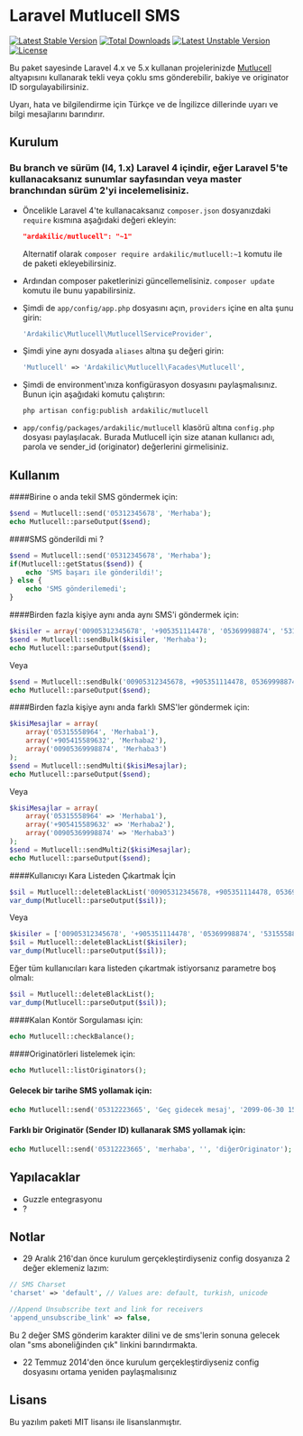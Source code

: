 Laravel Mutlucell SMS
=========

[![Latest Stable Version](https://poser.pugx.org/ardakilic/mutlucell/v/stable.svg)](https://packagist.org/packages/ardakilic/mutlucell) [![Total Downloads](https://poser.pugx.org/ardakilic/mutlucell/downloads.svg)](https://packagist.org/packages/ardakilic/mutlucell) [![Latest Unstable Version](https://poser.pugx.org/ardakilic/mutlucell/v/unstable.svg)](https://packagist.org/packages/ardakilic/mutlucell) [![License](https://poser.pugx.org/ardakilic/mutlucell/license.svg)](https://packagist.org/packages/ardakilic/mutlucell)

Bu paket sayesinde Laravel 4.x ve 5.x kullanan projelerinizde [Mutlucell](http://www.mutlucell.com.tr/) altyapısını kullanarak tekli veya çoklu sms gönderebilir, bakiye ve originator ID sorgulayabilirsiniz.

Uyarı, hata ve bilgilendirme için Türkçe ve de İngilizce dillerinde uyarı ve bilgi mesajlarını barındırır.


Kurulum
-----------

### Bu branch ve sürüm (l4, 1.x) Laravel 4 içindir, eğer Laravel 5'te kullanacaksanız sunumlar sayfasından veya master branchından sürüm 2'yi incelemelisiniz.

* Öncelikle Laravel 4'te kullanacaksanız `composer.json` dosyanızdaki `require` kısmına aşağıdaki değeri ekleyin:

    ```json
    "ardakilic/mutlucell": "~1"
    ```

    Alternatif olarak `composer require ardakilic/mutlucell:~1` komutu ile de paketi ekleyebilirsiniz.
* Ardından composer paketlerinizi güncellemelisiniz. `composer update` komutu ile bunu yapabilirsiniz.
* Şimdi de `app/config/app.php` dosyasını açın, `providers` içine en alta şunu girin:

    ```php
    'Ardakilic\Mutlucell\MutlucellServiceProvider',
    ```
* Şimdi yine aynı dosyada `aliases` altına şu değeri girin:

    ```php
    'Mutlucell' => 'Ardakilic\Mutlucell\Facades\Mutlucell',
    ```
* Şimdi de environment'ınıza konfigürasyon dosyasını paylaşmalısınız. Bunun için aşağıdaki komutu çalıştırın:

    ```shell
    php artisan config:publish ardakilic/mutlucell
    ```
* `app/config/packages/ardakilic/mutlucell` klasörü altına `config.php` dosyası paylaşılacak. Burada Mutlucell için size atanan kullanıcı adı, parola ve sender_id (originator) değerlerini girmelisiniz.

Kullanım
-------------

####Birine o anda tekil SMS göndermek için:

```php
$send = Mutlucell::send('05312345678', 'Merhaba');
echo Mutlucell::parseOutput($send);
```

####SMS gönderildi mi ?

```php
$send = Mutlucell::send('05312345678', 'Merhaba');
if(Mutlucell::getStatus($send)) {
    echo 'SMS başarı ile gönderildi!';
} else {
    echo 'SMS gönderilemedi';
}
```

####Birden fazla kişiye aynı anda aynı SMS'i göndermek için:

```php
$kisiler = array('00905312345678', '+905351114478', '05369998874', '5315558896');
$send = Mutlucell::sendBulk($kisiler, 'Merhaba');
echo Mutlucell::parseOutput($send);
```

Veya 

```php
$send = Mutlucell::sendBulk('00905312345678, +905351114478, 05369998874, 5315558896', 'Merhaba');
echo Mutlucell::parseOutput($send);
```

####Birden fazla kişiye aynı anda farklı SMS'ler göndermek için:

```php
$kisiMesajlar = array(
    array('05315558964', 'Merhaba1'),
    array('+905415589632', 'Merhaba2'),
    array('00905369998874', 'Merhaba3')
);
$send = Mutlucell::sendMulti($kisiMesajlar);
echo Mutlucell::parseOutput($send);
```

Veya

```php
$kisiMesajlar = array(
    array('05315558964' => 'Merhaba1'),
    array('+905415589632' => 'Merhaba2'),
    array('00905369998874' => 'Merhaba3')
);
$send = Mutlucell::sendMulti2($kisiMesajlar);
echo Mutlucell::parseOutput($send);
```


####Kullanıcıyı Kara Listeden Çıkartmak İçin

```php
$sil = Mutlucell::deleteBlackList('00905312345678, +905351114478, 05369998874, 5315558896');
var_dump(Mutlucell::parseOutput($sil));
```

Veya

```php
$kisiler = ['00905312345678', '+905351114478', '05369998874', '5315558896'];
$sil = Mutlucell::deleteBlackList($kisiler);
var_dump(Mutlucell::parseOutput($sil));
```

Eğer tüm kullanıcıları kara listeden çıkartmak istiyorsanız parametre boş olmalı:

```php
$sil = Mutlucell::deleteBlackList();
var_dump(Mutlucell::parseOutput($sil));
```


####Kalan Kontör Sorgulaması için:

```php
echo Mutlucell::checkBalance();
```

####Originatörleri listelemek için:

```php
echo Mutlucell::listOriginators();
```

#### Gelecek bir tarihe SMS yollamak için:

```php
echo Mutlucell::send('05312223665', 'Geç gidecek mesaj', '2099-06-30 15:00'); //saniye yok, dikkat!
```

#### Farklı bir Originatör (Sender ID) kullanarak SMS yollamak için:

```php
echo Mutlucell::send('05312223665', 'merhaba', '', 'diğerOriginator');
```

Yapılacaklar
----
* Guzzle entegrasyonu
* ?

Notlar
----
* 29 Aralık 216'dan önce kurulum gerçekleştirdiyseniz config dosyanıza 2 değer eklemeniz lazım:

```php
// SMS Charset
'charset' => 'default', // Values are: default, turkish, unicode

//Append Unsubscribe text and link for receivers
'append_unsubscribe_link' => false,
```

Bu 2 değer SMS gönderim karakter dilini ve de sms'lerin sonuna gelecek olan "sms aboneliğinden çık" linkini barındırmakta.

* 22 Temmuz 2014'den önce kurulum gerçekleştirdiyseniz config dosyasını ortama yeniden paylaşmalısınız

Lisans
----

Bu yazılım paketi MIT lisansı ile lisanslanmıştır.
